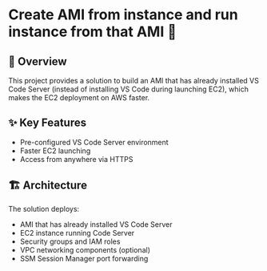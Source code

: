 # Create AMI from instance and run instance from that AMI  🚀

## 🌟 Overview

This project provides a solution to build an AMI that has already installed VS Code Server (instead of installing VS Code during launching EC2), which makes the EC2 deployment on AWS faster. 

## ✨ Key Features

- Pre-configured VS Code Server environment 
- Faster EC2 launching
- Access from anywhere via HTTPS

## 🏗️ Architecture

The solution deploys:
- AMI that has already installed VS Code Server
- EC2 instance running Code Server
- Security groups and IAM roles 
- VPC networking components (optional)
- SSM Session Manager port forwarding

